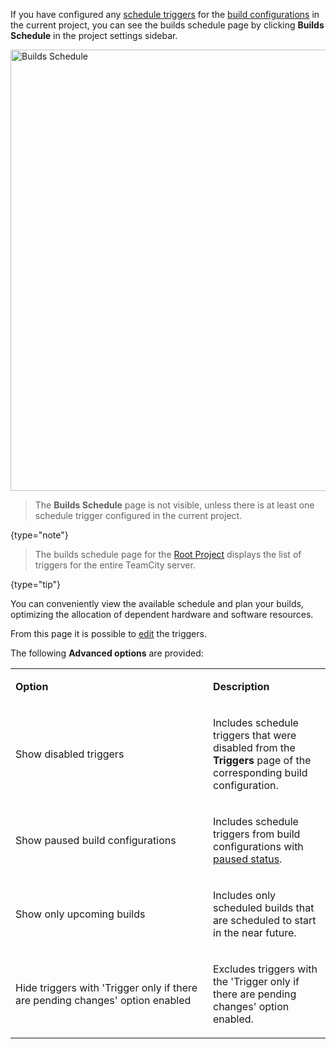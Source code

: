 [//]: # (title: Builds Schedule)
[//]: # (auxiliary-id: Builds Schedule)

If you have configured any [schedule triggers](configuring-schedule-triggers.md) for the [build configurations](managing-builds.md) in the current project, you can see the builds schedule page by clicking **Builds Schedule** in the project settings sidebar.

<img src="dk-builds-schedule.png" width="706" alt="Builds Schedule"/>

> The **Builds Schedule** page is not visible, unless there is at least one schedule trigger configured in the current project.
> 
{type="note"}

> The builds schedule page for the [Root Project](project.md#Root+Project) displays the list of triggers for the entire TeamCity server.
> 
{type="tip"}

You can conveniently view the available schedule and plan your builds, optimizing the allocation of dependent hardware and software resources.

From this page it is possible to [edit](configuring-build-triggers.md) the triggers.

The following **Advanced options** are provided:

<table>
<tr>
<td width="300"><p><b>Option</b></p></td>
<td><p><b>Description</b></p></td>
</tr>

<tr>
<td><p>Show disabled triggers</p></td>
<td><p>Includes schedule triggers that were disabled from the <b>Triggers</b> page of the corresponding build configuration.</p></td>
</tr>

<tr>
<td><p>Show paused build configurations</p></td>
<td><p>Includes schedule triggers from build configurations with <a href="changing-build-configuration-status.md#Pausing+Build+Configuration">paused status</a>.</p></td>
</tr>

<tr>
<td><p>Show only upcoming builds</p></td>
<td><p>Includes only scheduled builds that are scheduled to start in the near future.</p></td>
</tr>

<tr>
<td><p>Hide triggers with 'Trigger only if there are pending changes' option enabled</p></td>
<td><p>Excludes triggers with the 'Trigger only if there are pending changes' option enabled.</p></td>
</tr>

</table>
